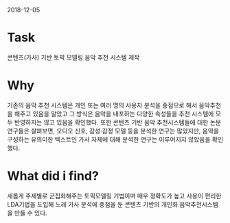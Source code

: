

2018-12-05



# Task

콘텐츠(가사) 기반 토픽 모델링 음악 추천 시스템 제작

# Why

기존의 음악 추천 시스템은 개인 또는 여러 명의 사용자 분석을 중점으로 해서 음악추천을 해주고 있음을 알았고 그 방식은 음악을 내포하는 다양한 속성들을 추천 시스템에 모두 반영하지는 않고 있음을 확인했다. 또한 콘텐츠 기반 음악 추천시스템들에 대한 논문 연구들은 살펴보면, 오디오 신호, 감성·감정 모델 등을 분석한 연구는 많았지만, 음악을 구성하는 유의미한 텍스트인 가사 자체에 대해 분석한 연구는 이루어지지 않았음을 확인했다.

# What did i find?

새롭게 주제별로 군집화해주는 토픽모델링 기법이며 매우 정확도가 높고 사용이 편리한 LDA기법을 도입해 노래 가사 분석에 중점을 둔 콘텐츠 기반의 개인화 음악추천시스템을 만들 수 있다.